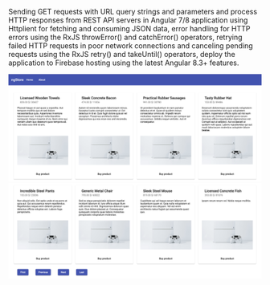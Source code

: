 Sending GET requests with URL query strings and parameters and process HTTP responses from REST API servers in Angular 7/8 application using Httplient for fetching and consuming JSON data, error handling for HTTP errors using the RxJS throwError() and catchError() operators, retrying failed HTTP requests in poor network connections and canceling pending requests using the RxJS retry() and takeUntil() operators, deploy the application to Firebase hosting using the latest Angular 8.3+ features.


![Image alt](https://github.com/SalimovaNellia/httpclient-angular8-example/raw/master/src/assets/app-screenshot-1.png)
![Image alt](https://github.com/SalimovaNellia/httpclient-angular8-example/raw/master/src/assets/app-screenshot-2.png)
